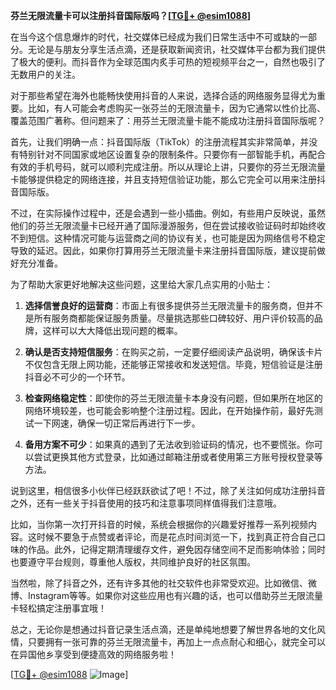 **芬兰无限流量卡可以注册抖音国际版吗？[[TG💪+ @esim1088](https://t.me/s/esim1088)]**

在当今这个信息爆炸的时代，社交媒体已经成为我们日常生活中不可或缺的一部分。无论是与朋友分享生活点滴，还是获取新闻资讯，社交媒体平台都为我们提供了极大的便利。而抖音作为全球范围内炙手可热的短视频平台之一，自然也吸引了无数用户的关注。

对于那些希望在海外也能畅快使用抖音的人来说，选择合适的网络服务显得尤为重要。比如，有人可能会考虑购买一张芬兰的无限流量卡，因为它通常以性价比高、覆盖范围广著称。但问题来了：用芬兰无限流量卡能不能成功注册抖音国际版呢？

首先，让我们明确一点：抖音国际版（TikTok）的注册流程其实非常简单，并没有特别针对不同国家或地区设置复杂的限制条件。只要你有一部智能手机，再配合有效的手机号码，就可以顺利完成注册。所以从理论上讲，只要你的芬兰无限流量卡能够提供稳定的网络连接，并且支持短信验证功能，那么它完全可以用来注册抖音国际版。

不过，在实际操作过程中，还是会遇到一些小插曲。例如，有些用户反映说，虽然他们的芬兰无限流量卡已经开通了国际漫游服务，但在尝试接收验证码时却始终收不到短信。这种情况可能与运营商之间的协议有关，也可能是因为网络信号不稳定导致的延迟。因此，如果你打算用芬兰无限流量卡来注册抖音国际版，建议提前做好充分准备。

为了帮助大家更好地解决这些问题，这里给大家几点实用的小贴士：

1. **选择信誉良好的运营商**：市面上有很多提供芬兰无限流量卡的服务商，但并不是所有服务商都能保证服务质量。尽量挑选那些口碑较好、用户评价较高的品牌，这样可以大大降低出现问题的概率。
   
2. **确认是否支持短信服务**：在购买之前，一定要仔细阅读产品说明，确保该卡片不仅包含无限上网功能，还能够正常接收和发送短信。毕竟，短信验证是注册抖音必不可少的一个环节。

3. **检查网络稳定性**：即使你的芬兰无限流量卡本身没有问题，但如果所在地区的网络环境较差，也可能会影响整个注册过程。因此，在开始操作前，最好先测试一下网速，确保一切正常后再进行下一步。

4. **备用方案不可少**：如果真的遇到了无法收到验证码的情况，也不要慌张。你可以尝试更换其他方式登录，比如通过邮箱注册或者使用第三方账号授权登录等方法。

说到这里，相信很多小伙伴已经跃跃欲试了吧！不过，除了关注如何成功注册抖音之外，还有一些关于抖音使用的技巧和注意事项同样值得我们注意哦。

比如，当你第一次打开抖音的时候，系统会根据你的兴趣爱好推荐一系列视频内容。这时候不要急于点赞或者评论，而是花点时间浏览一下，找到真正符合自己口味的作品。此外，记得定期清理缓存文件，避免因存储空间不足而影响体验；同时也要遵守平台规则，尊重他人版权，共同维护良好的社区氛围。

当然啦，除了抖音之外，还有许多其他的社交软件也非常受欢迎。比如微信、微博、Instagram等等。如果你对这些应用也有兴趣的话，也可以借助芬兰无限流量卡轻松搞定注册事宜哦！

总之，无论你是想通过抖音记录生活点滴，还是单纯地想要了解世界各地的文化风情，只要拥有一张可靠的芬兰无限流量卡，再加上一点点耐心和细心，就完全可以在异国他乡享受到便捷高效的网络服务啦！

[[TG💪+ @esim1088](https://t.me/s/esim1088) ![Image](https://i.postimg.cc/4NQfJmqS/Snipaste-2025-05-13-00-14-12.png)]